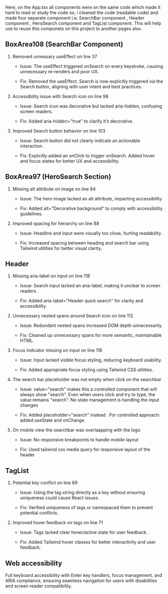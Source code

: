 Here, on the App.tsx all components were on the same code which made it hard to read or study the code so, i cleaned the code (readable code) and made four separate component i.e. SearchBar component , Header component , HeroSearch component and TagList component. This will help use to reuse this componets on this project to another pages also.

## BoxArea108 (SearchBar Component)
1. Removed unnessary useEffect on line 37
   - Issue: The useEffect triggered onSearch on every keystroke, causing unnecessary re-renders and poor UX.

   - Fix: Removed the useEffect. Search is now explicitly triggered via the Search button, aligning with user intent and best practices.

2. Accessibility issue with Search icon on line 98

   - Issue: Search icon was decorative but lacked aria-hidden, confusing screen readers.

   - Fix: Added aria-hidden="true" to clarify it’s decorative.

3. Improved Search button behavior on line 103

   - Issue: Search button did not clearly indicate an actionable interaction.

   - Fix: Explicitly added an onClick to trigger onSearch. Added hover and focus states for better UX and accessibility.

## BoxArea97 (HeroSearch Section)   

1. Missing alt attribute on image on line 84

   - Issue: The hero image lacked an alt attribute, impacting accessibility.

   - Fix: Added alt="Decorative background" to comply with accessibility guidelines.

2. Improved spacing for hierarchy on line 88

   - Issue: Headline and input were visually too close, hurting readability.

   - Fix: Increased spacing between heading and search bar using Tailwind utilities for better visual clarity.

## Header

1. Missing aria-label on input on line 118

   - Issue: Search input lacked an aria-label, making it unclear to screen readers.

   - Fix: Added aria-label="Header quick search" for clarity and accessibility.

2. Unnecessary nested spans around Search icon on line 112

   - Issue: Redundant nested spans increased DOM depth unnecessarily.

   - Fix: Cleaned up unnecessary spans for more semantic, maintainable HTML.

3. Focus indicator missing on input on line 118

   - Issue: Input lacked visible focus styling, reducing keyboard usability.

   - Fix: Added appropriate focus styling using Tailwind CSS utilities.

4. The search bar placeholder was not empty when click on the searchbar 
   - Issue: value="search" makes this a controlled component that will always show "search".
   Even when users click and try to type, the value remains "search".
   No state management is handling the input changes

   - Fix: Added placeholder="search" instead .
      For controlled approach: added useState and onChange

5. On mobile view the searchbar was overlaapping with the logo
   - Issue: No responsive breakpoints to handle mobile layout 

   - Fix: Used tailwind css media query for responsive layout of the header

## TagList
1. Potential key conflict on line 69

   - Issue: Using the tag string directly as a key without ensuring uniqueness could cause React issues.

   - Fix: Verified uniqueness of tags or namespaced them to prevent potential conflicts.

2. Improved hover feedback on tags on line 71

   - Issue: Tags lacked clear hover/active state for user feedback.

   - Fix: Added Tailwind hover classes for better interactivity and user feedback.

## Web accessibility
Full keyboard accessibility with Enter key handlers, focus management, and ARIA compliance, ensuring seamless navigation for users with disabilities and screen reader compatibility.


